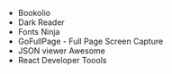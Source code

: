 - Bookolio
- Dark Reader
- Fonts Ninja 
- GoFullPage - Full Page Screen Capture
- JSON viewer Awesome
- React Developer Toools
  
